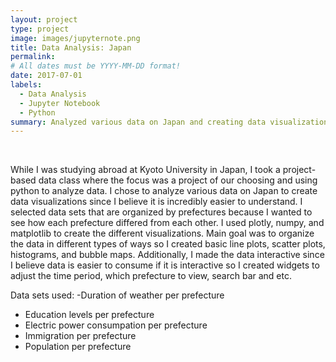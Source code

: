 ```yaml
---
layout: project
type: project
image: images/jupyternote.png
title: Data Analysis: Japan
permalink: 
# All dates must be YYYY-MM-DD format!
date: 2017-07-01
labels:
  - Data Analysis
  - Jupyter Notebook
  - Python
summary: Analyzed various data on Japan and creating data visualizations using Jupyter Notebook.
---
```


<div class="ui small rounded images">
  <img class="ui image" src="">
  <img class="ui image" src="">
  <img class="ui image" src="">
  <img class="ui image" src="">
</div>

While I was studying abroad at Kyoto University in Japan, I took a project-based data class where the focus was a project of our choosing and using python to analyze data. I chose to analyze various data on Japan to create data visualizations since I believe it is incredibly easier to understand. I selected data sets that are organized by prefectures because I wanted to see how each prefecture differed from each other. I used plotly, numpy, and matplotlib to create the different visualizations. Main goal was to organize the data in different types of ways so I created basic line plots, scatter plots, histograms, and bubble maps. Additionally, I made the data interactive since I believe data is easier to consume if it is interactive so I created widgets to adjust the time period, which prefecture to view, search bar and etc.

Data sets used:
-Duration of weather per prefecture
- Education levels per prefecture
- Electric power consumpation per prefecture
- Immigration per prefecture
- Population per prefecture



